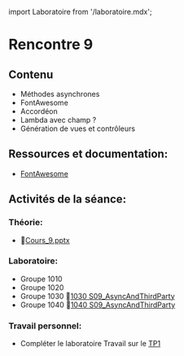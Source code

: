 import Laboratoire from '/laboratoire.mdx';

# Rencontre 9

## Contenu
- Méthodes asynchrones
- FontAwesome
- Accordéon
- Lambda avec champ ?
- Génération de vues et contrôleurs

## Ressources et documentation: 
- [FontAwesome](https://fontawesome.com/)

## Activités de la séance: 
### Théorie:  
- 🔗[Cours_9.pptx](https://cegepedouardmontpetit.sharepoint.com/:p:/s/CMT420InformatiqueComitesCours-3W6/EZ3VWcy7vQREg2s19Opr1pMB1_-hNcRh9retA14LwVtS1g?e=wVM8iy)

### Laboratoire: 
- Groupe 1010
- Groupe 1020
- Groupe 1030 🔗[1030 S09_AsyncAndThirdParty](https://classroom.github.com/a/x72IV-tO)
- Groupe 1040 🔗[1040 S09_AsyncAndThirdParty](https://classroom.github.com/a/E39-U3qV)

### Travail personnel: 
- Compléter le laboratoire
Travail sur le [TP1](/tp/tp1)
